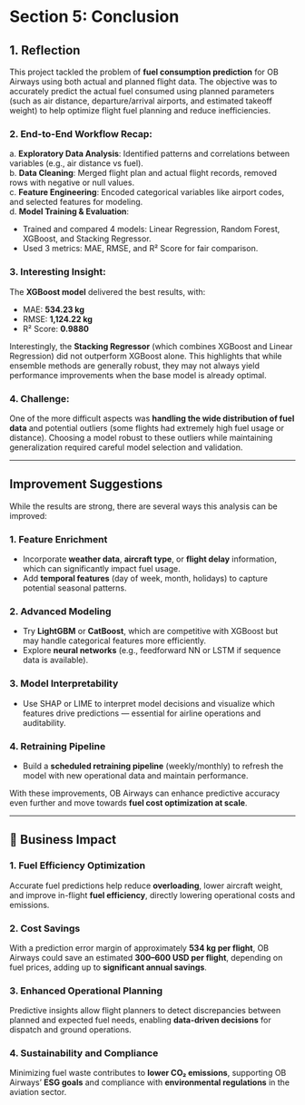 # Section 5: Conclusion

## 1. Reflection

This project tackled the problem of **fuel consumption prediction** for OB Airways using both actual and planned flight data. The objective was to accurately predict the actual fuel consumed using planned parameters (such as air distance, departure/arrival airports, and estimated takeoff weight) to help optimize flight fuel planning and reduce inefficiencies.

### 2. End-to-End Workflow Recap:
a. **Exploratory Data Analysis**: Identified patterns and correlations between variables (e.g., air distance vs fuel).  
b. **Data Cleaning**: Merged flight plan and actual flight records, removed rows with negative or null values.  
c. **Feature Engineering**: Encoded categorical variables like airport codes, and selected features for modeling.  
d. **Model Training & Evaluation**:
   - Trained and compared 4 models: Linear Regression, Random Forest, XGBoost, and Stacking Regressor.
   - Used 3 metrics: MAE, RMSE, and R² Score for fair comparison.

### 3. Interesting Insight:
The **XGBoost model** delivered the best results, with:
- MAE: **534.23 kg**
- RMSE: **1,124.22 kg**
- R² Score: **0.9880**

Interestingly, the **Stacking Regressor** (which combines XGBoost and Linear Regression) did not outperform XGBoost alone. This highlights that while ensemble methods are generally robust, they may not always yield performance improvements when the base model is already optimal.

### 4. Challenge:
One of the more difficult aspects was **handling the wide distribution of fuel data** and potential outliers (some flights had extremely high fuel usage or distance). Choosing a model robust to these outliers while maintaining generalization required careful model selection and validation.

---

## Improvement Suggestions

While the results are strong, there are several ways this analysis can be improved:

### 1. **Feature Enrichment**
- Incorporate **weather data**, **aircraft type**, or **flight delay** information, which can significantly impact fuel usage.
- Add **temporal features** (day of week, month, holidays) to capture potential seasonal patterns.

### 2. **Advanced Modeling**
- Try **LightGBM** or **CatBoost**, which are competitive with XGBoost but may handle categorical features more efficiently.
- Explore **neural networks** (e.g., feedforward NN or LSTM if sequence data is available).

### 3. **Model Interpretability**
- Use SHAP or LIME to interpret model decisions and visualize which features drive predictions — essential for airline operations and auditability.

### 4. **Retraining Pipeline**
- Build a **scheduled retraining pipeline** (weekly/monthly) to refresh the model with new operational data and maintain performance.



With these improvements, OB Airways can enhance predictive accuracy even further and move towards **fuel cost optimization at scale**.


---

## 💼 Business Impact

### 1. **Fuel Efficiency Optimization**  
   Accurate fuel predictions help reduce **overloading**, lower aircraft weight, and improve in-flight **fuel efficiency**, directly lowering operational costs and emissions.

### 2. **Cost Savings**  
   With a prediction error margin of approximately **534 kg per flight**, OB Airways could save an estimated **$300–$600 USD per flight**, depending on fuel prices, adding up to **significant annual savings**.

### 3. **Enhanced Operational Planning**  
   Predictive insights allow flight planners to detect discrepancies between planned and expected fuel needs, enabling **data-driven decisions** for dispatch and ground operations.

### 4. **Sustainability and Compliance**  
   Minimizing fuel waste contributes to **lower CO₂ emissions**, supporting OB Airways’ **ESG goals** and compliance with **environmental regulations** in the aviation sector.
